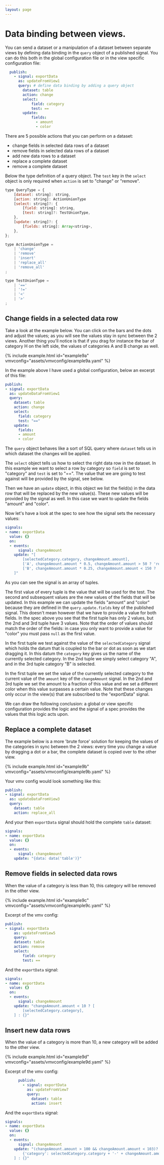 ```yaml
---
layout: page
---
```


# Data binding between views.

You can send a dataset or a manipulation of a dataset between separate views by defining data binding in the `query` object of a published signal. You can do this both in the global configuration file or in the view specific configuration file:

```yaml
  publish:
    - signal: exportData
      as: updateFromView1
      query: # define data binding by adding a query object
        dataset: table
        action: change
        select:
            field: category
            test: ==
        update:
            fields:
              - amount
              - color
```

There are 5 possible actions that you can perform on a dataset:

 - change fields in selected data rows of a dataset
 - remove fields in selected data rows of a dataset
 - add new data rows to a dataset
 - replace a complete dataset
 - remove a complete dataset

Below the type definition of a query object. The `test` key in the `select` object is only required when `action` is set to "change" or "remove".

```javascript
type QueryType = {
    [dataset: string]: string,
    [action: string]: ActionUnionType
    [select: string]?: {
        [field: string]: string,
        [test: string]?: TestUnionType,
    },
    [update: string]?: {
        [fields: string]: Array<string>,
    },
};

type ActionUnionType =
    | 'change'
    | 'remove'
    | 'insert'
    | 'replace_all'
    | 'remove_all'
;

type TestUnionType =
    | '=='
    | '!='
    | '<'
    | '>'
;
```

## Change fields in a selected data row

Take a look at the example below. You can click on the bars and the dots and adjust the values; as you will see the values stay in sync between the 2 views. Another thing you'll notice is that if you drag for instance the bar of category H on the left side, the values of categories A and B change as well.

{% include example.html id="example9a" vmvconfig="assets/vmvconfig/example9a.yaml" %}

In the example above I have used a global configuration, below an excerpt of this file:

```yaml
publish:
- signal: exportData
  as: updateDataFromView1
  query:
    dataset: table
    action: change
    select:
      field: category
      test: "=="
    update:
      fields:
      - amount
      - color
```

The `query` object behaves like a sort of SQL query where `dataset` tells us in which dataset the changes will be applied.

The `select` object tells us how to select the right data row in the dataset. In this example we want to select a row by category so `field` is set to "category" and `test` is set to "==". The value that we are going to test against will be provided by the signal, see below.

Then we have an `update` object, in this object we list the field(s) in the data row that will be replaced by the new value(s). These new values will be provided by the signal as well. In this case we want to update the fields "amount" and "color".

Now let's have a look at the spec to see how the signal sets the necessary values:

```yaml
signals:
- name: exportData
  value: {}
  on:
  - events:
      signal: changeAmount
    update: "[
        [selectedCategory.category, changeAmount.amount],
        ['A', changeAmount.amount * 0.5, changeAmount.amount > 50 ? 'red' : 'steelblue'],
        ['B', changeAmount.amount * 0.25, changeAmount.amount < 150 ? 'lightgreen' : 'steelblue'],
    ]"
```

As you can see the signal is an array of tuples.

The first value of every tuple is the value that will be used for the test. The second and subsequent values are the new values of the fields that will be updated. In this example we can update the fields "amount" and "color" because they are defined in the `query.update.fields` key of the published signal. This doesn't mean however that we have to provide a value for both fields. In the spec above you see that the first tuple has only 2 values, but the 2nd and 3rd tuple have 3 values. Note that the order of values should match the order of the fields: in case you only want to provide a value for "color" you must pass `null` as the first value.

In the first tuple we test against the value of the `selectedCategory` signal which holds the datum that is coupled to the bar or dot as soon as we start dragging it. In this datum the `category` key gives us the name of the currently selected category. In the 2nd tuple we simply select category "A", and in the 3rd tuple category "B" is selected.

In the first tuple we set the value of the currently selected category to the current value of the `amount` key of the `changeAmount` signal. In the 2nd and 3rd tuple we set the amount to a fraction of this value and we set a different color when this value surpasses a certain value. Note that these changes only occur in the view(s) that are subscribed to the "exportData" signal.

We can draw the following conclusion: a global or view specific configuration provides the logic and the signal of a spec provides the values that this logic acts upon.

## Replace a complete dataset

The example below is a more 'brute force' solution for keeping the values of the categories in sync between the 2 views: every time you change a value by dragging a dot or a bar, the complete dataset is copied over to the other view.

{% include example.html id="example9b" vmvconfig="assets/vmvconfig/example9b.yaml" %}

Your vmv config would look something like this:

```yaml
publish:
- signal: exportData
  as: updateDataFromView3
  query:
    dataset: table
    action: replace_all
```

And your then `exportData` signal should hold the complete `table` dataset:

```yaml
signals:
- name: exportData
  value: {}
  on:
  - events:
      signal: changeAmount
    update: "{data: data('table')}"
```


## Remove fields in selected data rows

When the value of a category is less than 10, this category will be removed in the other view.

{% include example.html id="example9c" vmvconfig="assets/vmvconfig/example9c.yaml" %}

Excerpt of the vmv config:

```yaml
publish:
- signal: exportData
    as: updateFromView5
    query:
    dataset: table
    action: remove
    select:
        field: category
        test: ==
```

And the `exportData` signal:

```yaml
signals:
- name: exportData
  value: {}
  on:
  - events:
      signal: changeAmount
    update: "changeAmount.amount < 10 ? [
        [selectedCategory.category],
    ] : {}"
```

## Insert new data rows

When the value of a category is more than 10, a new category will be added to the other view.

{% include example.html id="example9d" vmvconfig="assets/vmvconfig/example9d.yaml" %}

Excerpt of the vmv config:

```yaml
      publish:
        - signal: exportData
          as: updateFromView7
          query:
            dataset: table
            action: insert
```

And the `exportData` signal:

```yaml
signals:
- name: exportData
  value: {}
  on:
  - events:
      signal: changeAmount
    update: "(changeAmount.amount > 100 && changeAmount.amount < 103)? [
        {'category': selectedCategory.category + '-' + changeAmount.amount, 'amount': 30, 'color': 'yellow'},
    ] : {}"
```